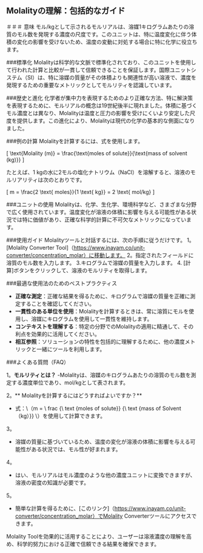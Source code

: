 ## Molalityの理解：包括的なガイド

＃＃＃ 意味
モル/kgとして示されるモルリアルは、溶媒1キログラムあたりの溶質のモル数を発現する濃度の尺度です。このユニットは、特に温度変化に伴う体積の変化の影響を受けないため、温度の変動に対処する場合に特に化学に役立ちます。

###標準化
Molalityは科学的な文脈で標準化されており、このユニットを使用して行われた計算と比較が一貫して信頼できることを保証します。国際ユニットシステム（SI）は、特に溶媒の質量がその体積よりも関連性が高い溶液で、濃度を発現するための重要なメトリックとしてモルリティを認識しています。

###歴史と進化
化学者が集中力を表現するためのより正確な方法、特に解決策を表現するために、モルリアルの概念は19世紀後半に現れました。体積に基づくモル濃度とは異なり、Molalityは温度と圧力の影響を受けにくいより安定した尺度を提供します。この進化により、Molalityは現代の化学の基本的な側面になりました。

###例の計算
Molalityを計算するには、式を使用します。

\[ \text{Molality (m)} = \frac{\text{moles of solute}}{\text{mass of solvent (kg)}} \]

たとえば、1 kgの水に2モルの塩化ナトリウム（NaCl）を溶解すると、溶液のモルリアリティは次のとおりです。

\[ m = \frac{2 \text{ moles}}{1 \text{ kg}} = 2 \text{ mol/kg} \]

###ユニットの使用
Molalityは、化学、生化学、環境科学など、さまざまな分野で広く使用されています。温度変化が溶液の体積に影響を与える可能性がある状況では特に価値があり、正確な科学的計算に不可欠なメトリックになっています。

###使用ガイド
Molalityツールと対話するには、次の手順に従うだけです。
1。[Molality Converter Tool]（https://www.inayam.co/unit-converter/concentration_molar）に移動します。
2。指定されたフィールドに溶質のモル数を入力します。
3.キログラムで溶媒の質量を入力します。
4. [計算]ボタンをクリックして、溶液のモルリティを取得します。

###最適な使用法のためのベストプラクティス
-  **正確な測定**：正確な結果を得るために、キログラムで溶媒の質量を正確に測定することを確認してください。
-  **一貫性のある単位を使用**：Molalityを計算するときは、常に溶質にモルを使用し、溶媒にキログラムを使用して一貫性を維持します。
-  **コンテキストを理解する**：特定の分野でのMolalityの適用に精通して、その利点を効果的に活用してください。
-  **相互参照**：ソリューションの特性を包括的に理解するために、他の濃度メトリックと一緒にツールを利用します。

###よくある質問（FAQ）

1。**モルリティとは？**
-Molalityは、溶媒のキログラムあたりの溶質のモル数を測定する濃度単位であり、mol/kgとして表されます。

2。** Molalityを計算するにはどうすればよいですか？**
- 式：\（m = \ frac {\ text {moles of solute}} {\ text {mass of Solvent（kg）}} \）を使用して計算できます。

3。
- 溶媒の質量に基づいているため、温度の変化が溶液の体積に影響を与える可能性がある状況では、モル性が好まれます。

4。
- はい、モルリアルはモル濃度のような他の濃度ユニットに変換できますが、溶液の密度の知識が必要です。

5。
- 簡単な計算を得るために、[このリンク]（https://www.inayam.co/unit-converter/concentration_molar）でMolality Converterツールにアクセスできます。

Molality Toolを効果的に活用することにより、ユーザーは溶液濃度の理解を高め、科学的努力における正確で信頼できる結果を確保できます。